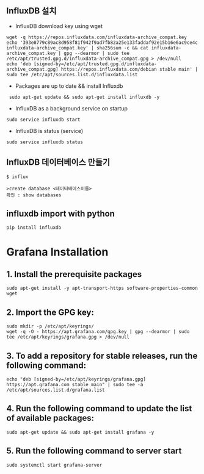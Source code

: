 ## InfluxDB 설치
  - InfluxDB download key using wget
```
wget -q https://repos.influxdata.com/influxdata-archive_compat.key
echo '393e8779c89ac8d958f81f942f9ad7fb82a25e133faddaf92e15b16e6ac9ce4c influxdata-archive_compat.key' | sha256sum -c && cat influxdata-archive_compat.key | gpg --dearmor | sudo tee /etc/apt/trusted.gpg.d/influxdata-archive_compat.gpg > /dev/null
echo 'deb [signed-by=/etc/apt/trusted.gpg.d/influxdata-archive_compat.gpg] https://repos.influxdata.com/debian stable main' | sudo tee /etc/apt/sources.list.d/influxdata.list
```

  - Packages are up to date && install Influxdb
```
 sudo apt-get update && sudo apt-get install influxdb -y
```

  - InfluxDB as a background service on startup
```
sudo service influxdb start
```

  - InfluxDB is status (service)
```
sudo service influxdb status
```

## InfluxDB 데이터베이스 만들기

```
$ influx

>create database <데이터베이스이름>
확인 : show databases
```

  ## influxdb import with python
```
pip install influxdb
```

# Grafana Installation
  ## 1. Install the prerequisite packages
```
sudo apt-get install -y apt-transport-https software-properties-common wget
```
  ## 2. Import the GPG key:
```
sudo mkdir -p /etc/apt/keyrings/
wget -q -O - https://apt.grafana.com/gpg.key | gpg --dearmor | sudo tee /etc/apt/keyrings/grafana.gpg > /dev/null
```
  ## 3. To add a repository for stable releases, run the following command:
```
echo "deb [signed-by=/etc/apt/keyrings/grafana.gpg] https://apt.grafana.com stable main" | sudo tee -a /etc/apt/sources.list.d/grafana.list
```
  ## 4. Run the following command to update the list of available packages:
```
sudo apt-get update && sudo apt-get install grafana -y

```
  ## 5. Run the following command to server start
```
sudo systemctl start grafana-server
```
